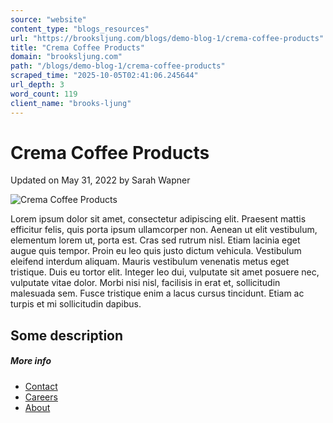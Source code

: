 ```yaml
---
source: "website"
content_type: "blogs_resources"
url: "https://brooksljung.com/blogs/demo-blog-1/crema-coffee-products"
title: "Crema Coffee Products"
domain: "brooksljung.com"
path: "/blogs/demo-blog-1/crema-coffee-products"
scraped_time: "2025-10-05T02:41:06.245644"
url_depth: 3
word_count: 119
client_name: "brooks-ljung"
---
```


# Crema Coffee Products

Updated on  May 31, 2022 by  Sarah Wapner

![Crema Coffee Products](//brooksljung.com/cdn/shop/articles/Screenshot_2022-05-31_134317.jpg?v=1654029839&width=2200)

Lorem ipsum dolor sit amet, consectetur adipiscing elit. Praesent mattis efficitur felis, quis porta ipsum ullamcorper non. Aenean ut elit vestibulum, elementum lorem ut, porta est. Cras sed rutrum nisl. Etiam lacinia eget augue quis tempor. Proin eu leo quis justo dictum vehicula. Vestibulum eleifend interdum aliquam. Mauris vestibulum venenatis metus eget tristique. Duis eu tortor elit. Integer leo dui, vulputate sit amet posuere nec, vulputate vitae dolor. Morbi nisi nisl, facilisis in erat et, sollicitudin malesuada sem. Fusce tristique enim a lacus cursus tincidunt. Etiam ac turpis et mi sollicitudin dapibus.

## Some description

##### More info

*   [Contact](/pages/contact)
*   [Careers](/pages/careers)
*   [About](/pages/about-us)